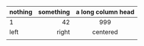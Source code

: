 |    nothing | something     |     a long column head |
|:---|----:|:---------:|
| 1  | 42  |       999 |
| left|right |centered|
||||
